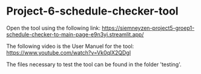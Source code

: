 # Project-6-schedule-checker-tool

Open the tool using the following link: https://siemneyzen-project5-groep1-schedule-checker-to-main-page-e9n3yj.streamlit.app/

The following video is the User Manuel for the tool: https://www.youtube.com/watch?v=Vk0qlX2QDgI

The files necessary to test the tool can be found in the folder 'testing'.

